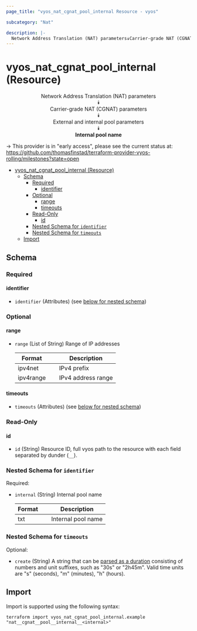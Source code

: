 ```yaml
---
page_title: "vyos_nat_cgnat_pool_internal Resource - vyos"

subcategory: "Nat"

description: |-
  Network Address Translation (NAT) parameters⯯Carrier-grade NAT (CGNAT) parameters⯯External and internal pool parameters⯯Internal pool name
---
```


# vyos_nat_cgnat_pool_internal (Resource)
<center>

Network Address Translation (NAT) parameters  
⯯  
Carrier-grade NAT (CGNAT) parameters  
⯯  
External and internal pool parameters  
⯯  
**Internal pool name**


</center>

-> This provider is in "early access", please see the current status at: https://github.com/thomasfinstad/terraform-provider-vyos-rolling/milestones?state=open

<!--TOC-->

- [vyos_nat_cgnat_pool_internal (Resource)](#vyos_nat_cgnat_pool_internal-resource)
  - [Schema](#schema)
    - [Required](#required)
      - [identifier](#identifier)
    - [Optional](#optional)
      - [range](#range)
      - [timeouts](#timeouts)
    - [Read-Only](#read-only)
      - [id](#id)
    - [Nested Schema for `identifier`](#nested-schema-for-identifier)
    - [Nested Schema for `timeouts`](#nested-schema-for-timeouts)
  - [Import](#import)

<!--TOC-->

<!-- schema generated by tfplugindocs -->
## Schema

### Required

#### identifier
- `identifier` (Attributes) (see [below for nested schema](#nestedatt--identifier))

### Optional

#### range
- `range` (List of String) Range of IP addresses

    |  Format     &emsp;|  Description         |
    |-------------|----------------------|
    |  ipv4net    &emsp;|  IPv4 prefix         |
    |  ipv4range  &emsp;|  IPv4 address range  |
#### timeouts
- `timeouts` (Attributes) (see [below for nested schema](#nestedatt--timeouts))

### Read-Only

#### id
- `id` (String) Resource ID, full vyos path to the resource with each field separated by dunder (`__`).

<a id="nestedatt--identifier"></a>
### Nested Schema for `identifier`

Required:

- `internal` (String) Internal pool name

    |  Format  &emsp;|  Description         |
    |----------|----------------------|
    |  txt     &emsp;|  Internal pool name  |


<a id="nestedatt--timeouts"></a>
### Nested Schema for `timeouts`

Optional:

- `create` (String) A string that can be [parsed as a duration](https://pkg.go.dev/time#ParseDuration) consisting of numbers and unit suffixes, such as &#34;30s&#34; or &#34;2h45m&#34;. Valid time units are &#34;s&#34; (seconds), &#34;m&#34; (minutes), &#34;h&#34; (hours).

## Import

Import is supported using the following syntax:

```shell
terraform import vyos_nat_cgnat_pool_internal.example "nat__cgnat__pool__internal__<internal>"
```
